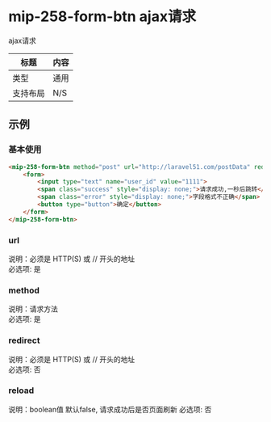 # mip-258-form-btn ajax请求

ajax请求

标题|内容
----|----
类型|通用
支持布局|N/S
## 示例

### 基本使用

```html
<mip-258-form-btn method="post" url="http://laravel51.com/postData" redirect="" reload="false">
	<form>
		<input type="text" name="user_id" value="1111">
		<span class="success" style="display: none;">请求成功,一秒后跳转</span>
		<span class="error" style="display: none;">字段格式不正确</span>
		<button type="button">确定</button>
	</form>
</mip-258-form-btn>

```
### url

说明：必须是 HTTP(S) 或 // 开头的地址   
必选项: 是  

### method

说明：请求方法  
必选项: 是  

### redirect

说明：必须是 HTTP(S) 或 // 开头的地址   
必选项: 否  

### reload

说明：boolean值 默认false, 请求成功后是否页面刷新
必选项: 否  





